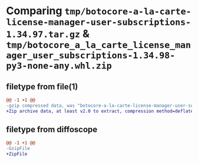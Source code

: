 # Comparing `tmp/botocore-a-la-carte-license-manager-user-subscriptions-1.34.97.tar.gz` & `tmp/botocore_a_la_carte_license_manager_user_subscriptions-1.34.98-py3-none-any.whl.zip`

## filetype from file(1)

```diff
@@ -1 +1 @@
-gzip compressed data, was "botocore-a-la-carte-license-manager-user-subscriptions-1.34.97.tar", last modified: Fri May  3 01:04:51 2024, max compression
+Zip archive data, at least v2.0 to extract, compression method=deflate
```

## filetype from diffoscope

```diff
@@ -1 +1 @@
-GzipFile
+ZipFile
```

